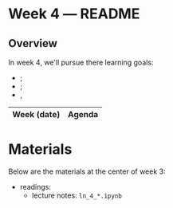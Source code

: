 # Week 4 ― README

## Overview

In week 4, we'll pursue there learning goals:

- ;
- ;
- ,

| Week (date)   | Agenda                                                    |
| ------------- | --------------------------------------------------------- |


# Materials

Below are the materials at the center of week 3:

- readings: 
  - lecture notes: `ln_4_*.ipynb`

